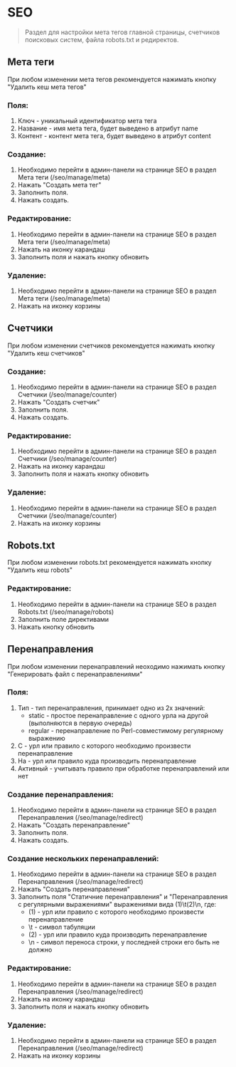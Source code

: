 # SEO
> Раздел для настройки мета тегов главной страницы, счетчиков поисковых систем, файла robots.txt и редиректов.


## Мета теги

При любом изменении мета тегов рекомендуется нажимать кнопку "Удалить кеш мета тегов"

### Поля:
1. Ключ - уникальный идентификатор мета тега
2. Название - имя мета тега, будет выведено в атрибут name
3. Контент - контент мета тега, будет выведено в атрибут content

### Создание:
1. Необходимо перейти в админ-панели на странице SEO в раздел Мета теги (/seo/manage/meta)
2. Нажать "Создать мета тег"
3. Заполнить поля. 
4. Нажать создать.


### Редактирование: 
1. Необходимо перейти в админ-панели на странице SEO в раздел Мета теги (/seo/manage/meta)
2. Нажать на иконку карандаш
3. Заполнить поля и нажать кнопку обновить


### Удаление:
1. Необходимо перейти в админ-панели на странице SEO в раздел Мета теги (/seo/manage/meta)
2. Нажать на иконку корзины


## Счетчики

При любом изменении счетчиков рекомендуется нажимать кнопку "Удалить кеш счетчиков"

### Создание:
1. Необходимо перейти в админ-панели на странице SEO в раздел Счетчики (/seo/manage/counter)
2. Нажать "Создать счетчик"
3. Заполнить поля. 
4. Нажать создать.


### Редактирование: 
1. Необходимо перейти в админ-панели на странице SEO в раздел Счетчики (/seo/manage/counter)
2. Нажать на иконку карандаш
3. Заполнить поля и нажать кнопку обновить


### Удаление:
1. Необходимо перейти в админ-панели на странице SEO в раздел Счетчики (/seo/manage/counter)
2. Нажать на иконку корзины 


## Robots.txt

При любом изменении robots.txt рекомендуется нажимать кнопку "Удалить кеш robots"

### Редактирование: 
1. Необходимо перейти в админ-панели на странице SEO в раздел Robots.txt (/seo/manage/robots)
2. Заполнить поле директивами
3. Нажать кнопку обновить


## Перенаправления

При любом изменении перенаправлений неоходимо нажимать кнопку "Генерировать файл с перенаправлениями"

### Поля:
1. Тип - тип перенаправления, принимает одно из 2х значений:
    * static - простое перенаправление с одного урла на другой (выполняются в первую очередь)
    * regular - перенаправление по Perl-совместимому регулярному выражению
2. С - урл или правило с которого необходимо произвести перенаправление
3. На - урл или правило куда производить перенаправление
4. Активный - учитывать правило при обработке перенаправлений или нет

### Создание перенаправления:
1. Необходимо перейти в админ-панели на странице SEO в раздел Перенаправления (/seo/manage/redirect)
2. Нажать "Создать перенаправление"
3. Заполнить поля. 
4. Нажать создать.

### Создание нескольких перенаправлений:
1. Необходимо перейти в админ-панели на странице SEO в раздел Перенаправления (/seo/manage/redirect)
2. Нажать "Создать перенаправления"
3. Заполнить поля "Статичние перенаправления" и "Перенаправления с регулярными выражениями" выражениями вида (1)\t(2)\n, где:
    * (1) - урл или правило с которого необходимо произвести перенаправление
    * \t - символ табуляции
    * (2) - урл или правило куда производить перенаправление
    * \n - символ переноса строки, у последней строки его быть не должно

### Редактирование: 
1. Необходимо перейти в админ-панели на странице SEO в раздел Перенаправления (/seo/manage/redirect)
2. Нажать на иконку карандаш
3. Заполнить поля и нажать кнопку обновить 

### Удаление:
1. Необходимо перейти в админ-панели на странице SEO в раздел Перенаправления (/seo/manage/redirect)
2. Нажать на иконку корзины 


